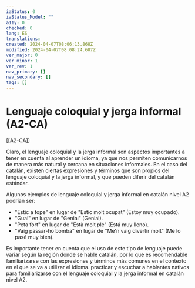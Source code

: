 ```yaml
---
iaStatus: 0
iaStatus_Model: ""
a11y: 0
checked: 0
lang: ES
translations: 
created: 2024-04-07T08:06:13.868Z
modified: 2024-04-07T08:08:24.607Z
ver_major: 0
ver_minor: 1
ver_rev: 1
nav_primary: []
nav_secondary: []
tags: []
---
```

# Lenguaje coloquial y jerga informal (A2-CA)

[[A2-CA]]

Claro, el lenguaje coloquial y la jerga informal son aspectos importantes a tener en cuenta al aprender un idioma, ya que nos permiten comunicarnos de manera más natural y cercana en situaciones informales. En el caso del catalán, existen ciertas expresiones y términos que son propios del lenguaje coloquial y la jerga informal, y que pueden diferir del catalán estándar.

Algunos ejemplos de lenguaje coloquial y jerga informal en catalán nivel A2 podrían ser:

- "Estic a tope" en lugar de "Estic molt ocupat" (Estoy muy ocupado).
- "Guai" en lugar de "Genial" (Genial).
- "Peta fort" en lugar de "Està molt ple" (Está muy lleno).
- "Vaig passar-ho bomba" en lugar de "Me'n vaig divertir molt" (Me lo pasé muy bien).

Es importante tener en cuenta que el uso de este tipo de lenguaje puede variar según la región donde se hable catalán, por lo que es recomendable familiarizarse con las expresiones y términos más comunes en el contexto en el que se va a utilizar el idioma. practicar y escuchar a hablantes nativos para familiarizarse con el lenguaje coloquial y la jerga informal en catalán nivel A2.
